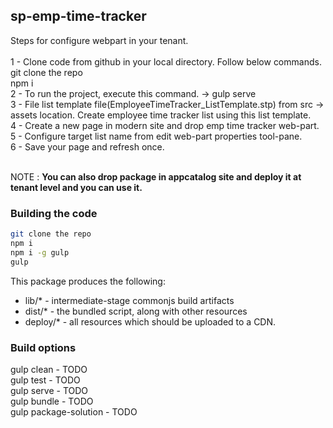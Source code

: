 ## sp-emp-time-tracker

Steps for configure webpart in your tenant.
<br/>
<br/>
1 - Clone code from github in your local directory. Follow below commands.<br/>
    git clone the repo<br/>
    npm i<br/>
2 - To run the project, execute this command. -> gulp serve
<br/>
3 - File list template file(EmployeeTimeTracker_ListTemplate.stp) from src -> assets location. Create employee time tracker list using this list template.
<br/>
4 - Create a new page in modern site and drop emp time tracker web-part.
<br/>
5 - Configure target list name from edit web-part properties tool-pane.
<br/>
6 - Save your page and refresh once.
<br/>
<br/>

NOTE : 
<b>You can also drop package in appcatalog site and deploy it at tenant level and you can use it.</b>


### Building the code

```bash
git clone the repo
npm i
npm i -g gulp
gulp
```

This package produces the following:

* lib/* - intermediate-stage commonjs build artifacts
* dist/* - the bundled script, along with other resources
* deploy/* - all resources which should be uploaded to a CDN.

### Build options

gulp clean - TODO<br/>
gulp test - TODO<br/>
gulp serve - TODO<br/>
gulp bundle - TODO<br/>
gulp package-solution - TODO<br/>
